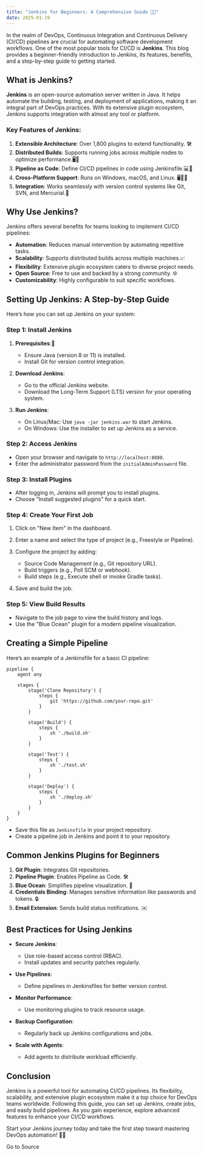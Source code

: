 ```yaml
---
title: "Jenkins for Beginners: A Comprehensive Guide 🚀📘"
date: 2025-01-19
---
```


In the realm of DevOps, Continuous Integration and Continuous Delivery (CI/CD) pipelines are crucial for automating software development workflows. One of the most popular tools for CI/CD is **Jenkins**. This blog provides a beginner-friendly introduction to Jenkins, its features, benefits, and a step-by-step guide to getting started.

## What is Jenkins?

**Jenkins** is an open-source automation server written in Java. It helps automate the building, testing, and deployment of applications, making it an integral part of DevOps practices. With its extensive plugin ecosystem, Jenkins supports integration with almost any tool or platform.

### Key Features of Jenkins:

1. **Extensible Architecture**: Over 1,800 plugins to extend functionality. 🛠️
2. **Distributed Builds**: Supports running jobs across multiple nodes to optimize performance.🖥️🔗
3. **Pipeline as Code**: Define CI/CD pipelines in code using Jenkinsfile.💻📝
4. **Cross-Platform Support**: Runs on Windows, macOS, and Linux. 🖥️🍎🐧
5. **Integration**: Works seamlessly with version control systems like Git, SVN, and Mercurial.📁

## Why Use Jenkins?

Jenkins offers several benefits for teams looking to implement CI/CD pipelines:

- **Automation**: Reduces manual intervention by automating repetitive tasks.
- **Scalability**: Supports distributed builds across multiple machines.📈
- **Flexibility**: Extensive plugin ecosystem caters to diverse project needs.
- **Open Source**: Free to use and backed by a strong community. 🌐
- **Customizability**: Highly configurable to suit specific workflows.

## Setting Up Jenkins: A Step-by-Step Guide

Here’s how you can set up Jenkins on your system:

### Step 1: Install Jenkins

1. **Prerequisites**:🧰
    
    - Ensure Java (version 8 or 11) is installed.
    - Install Git for version control integration.
2. **Download Jenkins**:
    
    - Go to the official Jenkins website.
    - Download the Long-Term Support (LTS) version for your operating system.
3. **Run Jenkins**:
    
    - On Linux/Mac: Use `java -jar jenkins.war` to start Jenkins.
    - On Windows: Use the installer to set up Jenkins as a service.

### Step 2: Access Jenkins

- Open your browser and navigate to `http://localhost:8080`.
- Enter the administrator password from the `initialAdminPassword` file.

### Step 3: Install Plugins

- After logging in, Jenkins will prompt you to install plugins.
- Choose "Install suggested plugins" for a quick start.

### Step 4: Create Your First Job

1. Click on "New Item" in the dashboard.
2. Enter a name and select the type of project (e.g., Freestyle or Pipeline).
3. Configure the project by adding:
    
    - Source Code Management (e.g., Git repository URL).
    - Build triggers (e.g., Poll SCM or webhook).
    - Build steps (e.g., Execute shell or invoke Gradle tasks).
4. Save and build the job.

### Step 5: View Build Results

- Navigate to the job page to view the build history and logs.
- Use the "Blue Ocean" plugin for a modern pipeline visualization.

## Creating a Simple Pipeline

Here’s an example of a Jenkinsfile for a basic CI pipeline:  

```
pipeline {
    agent any

    stages {
        stage('Clone Repository') {
            steps {
                git 'https://github.com/your-repo.git'
            }
        }

        stage('Build') {
            steps {
                sh './build.sh'
            }
        }

        stage('Test') {
            steps {
                sh './test.sh'
            }
        }

        stage('Deploy') {
            steps {
                sh './deploy.sh'
            }
        }
    }
}
```

- Save this file as `Jenkinsfile` in your project repository.
- Create a pipeline job in Jenkins and point it to your repository.

## Common Jenkins Plugins for Beginners

1. **Git Plugin**: Integrates Git repositories.
2. **Pipeline Plugin**: Enables Pipeline as Code. 🛠️
3. **Blue Ocean**: Simplifies pipeline visualization. 🌊
4. **Credentials Binding**: Manages sensitive information like passwords and tokens. 🔒
5. **Email Extension**: Sends build status notifications. ✉️

## Best Practices for Using Jenkins

- **Secure Jenkins**:
    
    - Use role-based access control (RBAC).
    - Install updates and security patches regularly.
    

- **Use Pipelines**:
    
    - Define pipelines in Jenkinsfiles for better version control.
    

- **Monitor Performance**:
    
    - Use monitoring plugins to track resource usage.
    

- **Backup Configuration**:
    
    - Regularly back up Jenkins configurations and jobs.
    

- **Scale with Agents**:
    
    - Add agents to distribute workload efficiently.
    

## Conclusion

Jenkins is a powerful tool for automating CI/CD pipelines. Its flexibility, scalability, and extensive plugin ecosystem make it a top choice for DevOps teams worldwide. Following this guide, you can set up Jenkins, create jobs, and easily build pipelines. As you gain experience, explore advanced features to enhance your CI/CD workflows.

Start your Jenkins journey today and take the first step toward mastering DevOps automation! 🚀🌟

Go to Source
